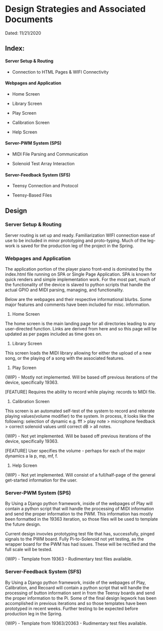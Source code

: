 # Design Strategies and Associated Documents
Dated: 11/21/2020
## Index:
#### Server Setup & Routing
* Connection to HTML Pages & WIFI Connectivity


#### Webpages and Application
* Home Screen

* Library Screen
 
* Play Screen

* Calibration Screen

* Help Screen


#### Server-PWM System (SPS)
* MIDI File Parsing and Communication

* Solenoid Test Array Interaction



#### Server-Feedback System (SFS)
* Teensy Connection and Protocol


* Teensy-Based Files

## Design

### Server Setup & Routing

Server routing is set up and ready. Familiarization WIFI connection ease of use to be included in minor prototyping and proto-typing. Much of the leg-work is saved for the production leg of the project in the Spring.


### Webpages and Application
The application portion of the player piano front-end is dominated by the index.html file running on SPA or Single Page Application. SPA is known for quick renders and simple implementation work. For the most part, much of the functionality of the device is slaved to python scripts that handle the actual GPIO and MIDI parsing, managing, and functionality. 

Below are the webpages and their respective informational blurbs. Some major features and comments have been included for misc. information.

1. Home Screen

The home screen is the main landing page for all directories leading to any user-directed function. Links are derived from here and so this page will be updated as per pages included as time goes on. 

1. Library Screen

This screen loads the MIDI library allowing for either the upload of a new song, or the playing of a song with the associated features. 

1. Play Screen

{WIP} - Mostly not implemented. Will be based off previous iterations of the device, specifically 19363. 

[FEATURE] Requires the ability to record while playing: records to MIDI file.

1. Calibration Screen

This screen is an automated self-test of the system to record and reiterate playing values(volume modifier) to the system.
In process, it looks like the following: selection of dynamic e.g. fff > play note > microphone feedback > correct solenoid values until correct dB > all notes. 

{WIP} - Not yet implemented. Will be based off previous iterations of the device, specifically 19363. 

[FEATURE] User specifies the volume - perhaps for each of the major dynamics a la p, mp, mf, f. 

1. Help Screen

{WIP} - Not yet implemented. Will consist of a full/half-page of the general get-started information for the user. 

### Server-PWM System (SPS) 

By Using a Django python framework, inside of the webpages of Play will contain a python script that will handle the processing of MIDI information and send the proper information to the PWM. This information has mostly been formatted in the 19363 iteration, so those files will be used to template the future design.

Current design invovles prototyping test file that has, successfully, pinged signals to the PWM board. Fully Pi-to-Solenoid not yet testing, as the wrapper board for the PWM has had issues. These will be rectified and the full scale will be tested.

{WIP} - Template from 19363 - Rudimentary test files available. 

### Server-Feedback System (SFS)

By Using a Django python framework, inside of the webpages of Play, Calibration, and Recoard will contain a python script that will handle the processing of button information sent in from the Teensy boards and send the proper information to the Pi. Some of the final design legwork has been accomplished in previous iterations and so those templates have been prototyped in recent weeks. Further testing to be expected before production leg in the Spring. 

{WIP} - Template from 19363/20363 - Rudimentary test files available. 

